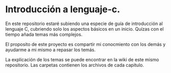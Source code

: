 # Introducción a lenguaje-c.

En este repositorio estaré subiendo una especie de guía de introducción al lenguaje C, cubriendo solo los aspectos básicos en un inicio.
Quízas con el tiempo añada temas más complejos.

El proposito de este proyecto es compartir mi conocmiento con los demás y ayudarme a mi mismo a repasar los temás.

La explicación de los temas se puede encontrar en la wiki de este mismo repositorio.
Las carpetas contienen los archivos de cada capitulo.
